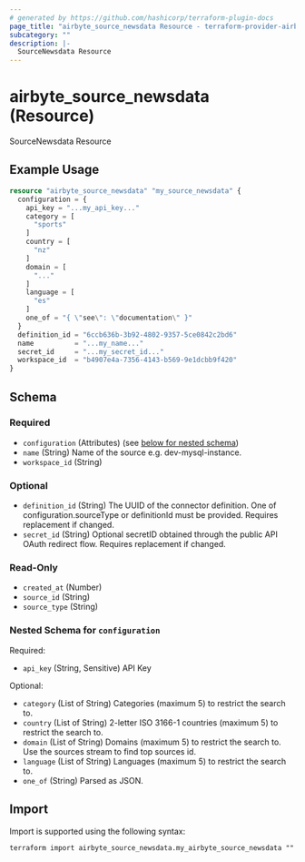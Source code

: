 ```yaml
---
# generated by https://github.com/hashicorp/terraform-plugin-docs
page_title: "airbyte_source_newsdata Resource - terraform-provider-airbyte"
subcategory: ""
description: |-
  SourceNewsdata Resource
---
```


# airbyte_source_newsdata (Resource)

SourceNewsdata Resource

## Example Usage

```terraform
resource "airbyte_source_newsdata" "my_source_newsdata" {
  configuration = {
    api_key = "...my_api_key..."
    category = [
      "sports"
    ]
    country = [
      "nz"
    ]
    domain = [
      "..."
    ]
    language = [
      "es"
    ]
    one_of = "{ \"see\": \"documentation\" }"
  }
  definition_id = "6ccb636b-3b92-4802-9357-5ce0842c2bd6"
  name          = "...my_name..."
  secret_id     = "...my_secret_id..."
  workspace_id  = "b4907e4a-7356-4143-b569-9e1dcbb9f420"
}
```

<!-- schema generated by tfplugindocs -->
## Schema

### Required

- `configuration` (Attributes) (see [below for nested schema](#nestedatt--configuration))
- `name` (String) Name of the source e.g. dev-mysql-instance.
- `workspace_id` (String)

### Optional

- `definition_id` (String) The UUID of the connector definition. One of configuration.sourceType or definitionId must be provided. Requires replacement if changed.
- `secret_id` (String) Optional secretID obtained through the public API OAuth redirect flow. Requires replacement if changed.

### Read-Only

- `created_at` (Number)
- `source_id` (String)
- `source_type` (String)

<a id="nestedatt--configuration"></a>
### Nested Schema for `configuration`

Required:

- `api_key` (String, Sensitive) API Key

Optional:

- `category` (List of String) Categories (maximum 5) to restrict the search to.
- `country` (List of String) 2-letter ISO 3166-1 countries (maximum 5) to restrict the search to.
- `domain` (List of String) Domains (maximum 5) to restrict the search to. Use the sources stream to find top sources id.
- `language` (List of String) Languages (maximum 5) to restrict the search to.
- `one_of` (String) Parsed as JSON.

## Import

Import is supported using the following syntax:

```shell
terraform import airbyte_source_newsdata.my_airbyte_source_newsdata ""
```

